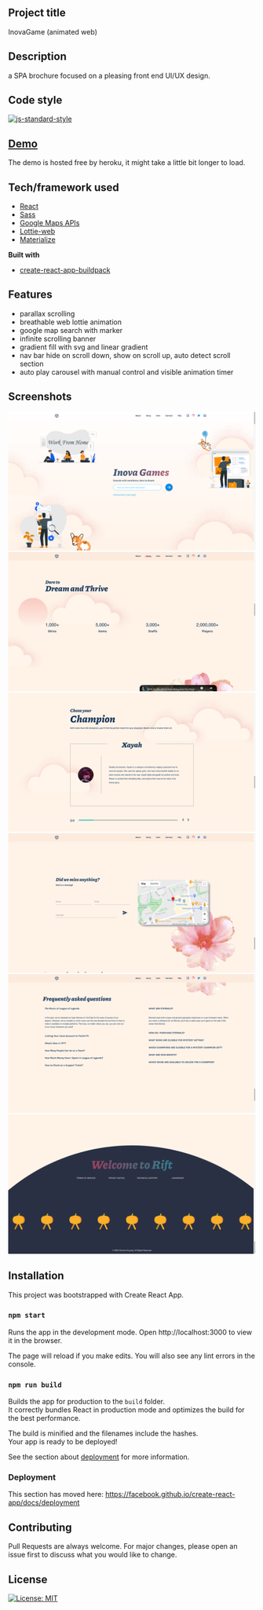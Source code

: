 ## Project title
InovaGame (animated web)

## Description
a SPA brochure focused on a pleasing front end UI/UX design.

## Code style
[![js-standard-style](https://img.shields.io/badge/code%20style-standard-brightgreen.svg?style=flat)](https://github.com/feross/standard)

## [Demo](https://guohaoouyang.github.io/spa-brochure-inovagame/)
The demo is hosted free by heroku, it might take a little bit longer to load.

## Tech/framework used
- [React](https://reactjs.org/)
- [Sass](https://sass-lang.com/)
- [Google Maps APIs](https://developers.google.com/maps/documentation)
- [Lottie-web](https://github.com/airbnb/lottie-web)
- [Materialize](https://materializecss.com/)

**Built with**
- [create-react-app-buildpack](https://github.com/mars/create-react-app-buildpack)

## Features
- parallax scrolling
- breathable web lottie animation
- google map search with marker
- infinite scrolling banner
- gradient fill with svg and linear gradient
- nav bar hide on scroll down, show on scroll up, auto detect scroll section
- auto play carousel with manual control and visible animation timer
 
## Screenshots
![frontpage](/src/components/utils/images/frontpage.png?raw=true "Optional Title")
![animatedcounter](/src/components/utils/images/story1.png?raw=true "Optional Title")
![carousel](/src/components/utils/images/item2.png?raw=true "Optional Title")
![contact](/src/components/utils/images/contact.png?raw=true "Optional Title")
![faq](/src/components/utils/images/faq.png?raw=true "Optional Title")
![footer](/src/components/utils/images/footer.png?raw=true "Optional Title")

## Installation
This project was bootstrapped with Create React App.

### `npm start`
Runs the app in the development mode.
Open http://localhost:3000 to view it in the browser.

The page will reload if you make edits.
You will also see any lint errors in the console.

### `npm run build`

Builds the app for production to the `build` folder.<br />
It correctly bundles React in production mode and optimizes the build for the best performance.

The build is minified and the filenames include the hashes.<br />
Your app is ready to be deployed!

See the section about [deployment](https://facebook.github.io/create-react-app/docs/deployment) for more information.

### Deployment

This section has moved here: https://facebook.github.io/create-react-app/docs/deployment

## Contributing

Pull Requests are always welcome.
For major changes, please open an issue first to discuss what you would like to change.


## License

[![License: MIT](https://img.shields.io/badge/License-MIT-yellow.svg)](https://opensource.org/licenses/MIT)



